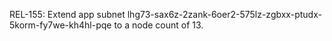 REL-155: Extend app subnet lhg73-sax6z-2zank-6oer2-575lz-zgbxx-ptudx-5korm-fy7we-kh4hl-pqe to a node count of 13. 
